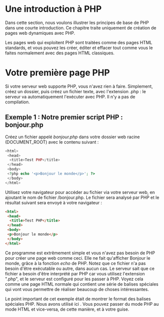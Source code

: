 # Une introduction à PHP

Dans cette section, nous voulons illustrer les principes de base de PHP dans une courte introduction. Ce chapitre traite uniquement de création de pages web dynamiques avec PHP. 

Les pages web qui exploitent PHP sont traitées comme des pages HTML standards, et vous pouvez les créer, éditer et effacer tout comme vous le faites normalement avec des pages HTML classiques.

# Votre première page PHP

Si votre serveur web supporte PHP, vous n'avez rien à faire. Simplement, créez un dossier, puis créez un fichier texte, avec l'extension .php : le serveur va automatiquement l'exécuter avec PHP. Il n'y a pas de compilation.



## Exemple 1 :  Notre premier script PHP : bonjour.php

Créez un fichier appelé *bonjour.php* dans votre dossier web racine (DOCUMENT_ROOT) avec le contenu suivant :

```php
<html>
 <head>
  <title>Test PHP</title>
 </head>
 <body>
 <?php echo '<p>Bonjour le monde</p>'; ?>
 </body>
</html>
```

Utilisez votre navigateur pour accéder au fichier via votre serveur web, en ajoutant le nom de fichier /bonjour.php. Le fichier sera analysé par PHP et le résultat suivant sera envoyé à votre navigateur :

```html
<html>
 <head>
  <title>Test PHP</title>
 </head>
 <body>
 <p>Bonjour le monde</p>
 </body>
</html>
```

Ce programme est extrêmement simple et vous n'avez pas besoin de PHP pour créer une page web comme ceci. Elle ne fait qu'afficher Bonjour le monde, grâce à la fonction *echo* de PHP. Notez que ce fichier n'a pas besoin d'être exécutable ou autre, dans aucun cas. Le serveur sait que ce fichier a besoin d'être interprété par PHP car vous utilisez l'extension ".php", et le serveur est configuré pour les passer à PHP. Voyez cela comme une page HTML normale qui contient une série de balises spéciales qui vont vous permettre de réaliser beaucoup de choses intéressantes.

Le point important de cet exemple était de montrer le format des balises spéciales PHP. Nous avons utilisé ici *<?php* pour indiquer le début de la balise PHP. Puis, nous avons introduit *les commandes PHP* et refermé les balises PHP avec *?>*. Vous pouvez passer du mode PHP au mode HTML et vice-versa, de cette manière, et à votre guise.